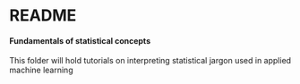 # README


#### Fundamentals of statistical concepts

This folder will hold tutorials on interpreting statistical jargon used in applied machine learning

